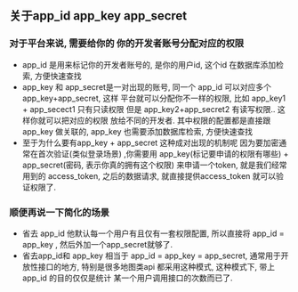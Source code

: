 ## 关于app_id app_key app_secret
### 对于平台来说, 需要给你的 你的开发者账号分配对应的权限
* app_id
    是用来标记你的开发者账号的, 是你的用户id, 这个id 在数据库添加检索, 方便快速查找
* app_key
    和 app_secret是一对出现的账号, 同一个 app_id 可以对应多个 app_key+app_secret, 这样 平台就可以分配你不一样的权限, 比如 app_key1 + app_secect1 只有只读权限 但是 app_key2+app_secret2 有读写权限.. 这样你就可以把对应的权限 放给不同的开发者.  其中权限的配置都是直接跟app_key 做关联的, app_key 也需要添加数据库检索, 方便快速查找
* 至于为什么要有app_key + app_secret 这种成对出现的机制呢
    因为要加密通常在首次验证(类似登录场景) ,你需要用 app_key(标记要申请的权限有哪些) + app_secret(密码, 表示你真的拥有这个权限) 来申请一个token, 就是我们经常用到的 access_token, 之后的数据请求, 就直接提供access_token 就可以验证权限了.  
### 顺便再说一下简化的场景
* 省去 app_id
    他默认每一个用户有且仅有一套权限配置, 所以直接将 app_id = app_key , 然后外加一个app_secret就够了. 
* 省去app_id和 app_key
    相当于 app_id = app_key = app_secret,  通常用于开放性接口的地方, 特别是很多地图类api 都采用这种模式, 这种模式下, 带上app_id 的目的仅仅是统计 某一个用户调用接口的次数而已了.

